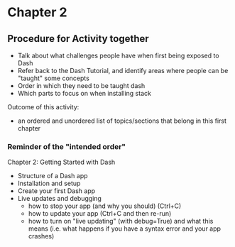 # Chapter 2

## Procedure for Activity together

- Talk about what challenges people have when first being exposed to Dash
- Refer back to the Dash Tutorial, and identify areas where people can be "taught" some concepts 
- Order in which they need to be taught dash
- Which parts to focus on when installing stack

Outcome of this activity:

- an ordered and unordered list of topics/sections that belong in this first chapter

### Reminder of the "intended order"

Chapter 2: Getting Started with Dash

- Structure of a Dash app
- Installation and setup
- Create your first Dash app
- Live updates and debugging
  - how to stop your app (and why you should) (Ctrl+C)
  - how to update your app (Ctrl+C and then re-run)
  - how to turn on "live updating" (with debug=True) and what this means (i.e. what happens if you have a syntax error and your app crashes)
